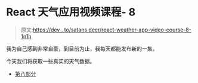 # React 天气应用视频课程- 8

> 原文:[https://dev . to/satans deer/react-weather-app-video-course-8-1n1h](https://dev.to/satansdeer/react-weather-app-video-course-8-1n1h)

我为自己感到非常自豪，到目前为止，我每天都能发布新的一集。

今天我们将获取一些真实的天气数据。

*   [第八部分](https://youtu.be/fimloo8wrwQ)